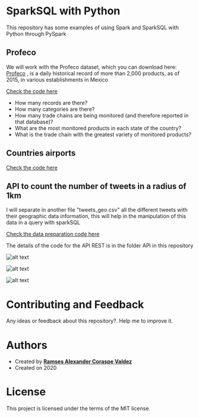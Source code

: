 # SparkSQL with Python


This repository has some examples of using Spark and SparkSQL with Python through PySpark

## Profeco

We will work with the Profeco dataset, which you can download here: [Profeco](https://drive.google.com/uc?export=download&id=0B-4W2dww7ELNazFfOFVhNG5vckE) , is a daily historical record of more than 2,000 products, as of 2015, in various establishments in Mexico

<a href="https://wittline.github.io/SparkSQL-with-Python/Profeco.html">Check the code here</a>

* How many records are there?
* How many categories are there?
* How many trade chains are being monitored (and therefore reported in that database)?
* What are the most monitored products in each state of the country?
* What is the trade chain with the greatest variety of monitored products?


## Countries airports



<a href="https://wittline.github.io/SparkSQL-with-Python/Airports.html">Check the code here</a>

## API to count the number of tweets in a radius of 1km

I will separate in another file "tweets_geo.csv" all the different tweets with their geographic data information, this will help in the manipulation of this data in a query with sparkSQL

<a href="https://wittline.github.io/SparkSQL-with-Python/Tweet_Count.html">Check the data preparation code here</a>


The details of the code for the API REST is in the folder API in this repository


![alt text](https://wittline.github.io/SparkSQL-with-Python/images/api1.PNG)


![alt text](https://wittline.github.io/SparkSQL-with-Python/images/api2.PNG)



![alt text](https://wittline.github.io/SparkSQL-with-Python/images/api3.PNG)




# Contributing and Feedback
Any ideas or feedback about this repository?. Help me to improve it.

# Authors
- Created by <a href="https://www.linkedin.com/in/ramsescoraspe"><strong>Ramses Alexander Coraspe Valdez</strong></a>
- Created on 2020

# License
This project is licensed under the terms of the MIT license.

